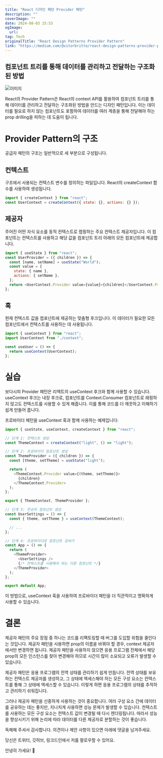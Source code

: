 ```yaml
---
title: "React 디자인 패턴 Provider 패턴"
description: ""
coverImage: ""
date: 2024-08-03 15:53
ogImage: 
  url: 
tag: Tech
originalTitle: "React Design Patterns Provider Pattern"
link: "https://medium.com/@vitorbritto/react-design-patterns-provider-pattern-b273ba665158"
---
```




## 컴포넌트 트리를 통해 데이터를 관리하고 전달하는 구조화된 방법

![이미지](/assets/img/ReactDesignPatternsProviderPattern_0.png)

React의 Provider Pattern은 React의 context API를 활용하여 컴포넌트 트리를 통해 데이터를 관리하고 전달하는 구조화된 방법을 만드는 디자인 패턴입니다. 이는 데이터를 필요로 하지 않는 컴포넌트도 포함하여 데이터를 여러 계층을 통해 전달해야 하는 prop drilling을 피하는 데 도움이 됩니다.

# Provider Pattern의 구조

<div class="content-ad"></div>

공급자 패턴의 구조는 일반적으로 세 부분으로 구성됩니다.

## 컨텍스트

구조에서 사용되는 컨텍스트 변수를 정의하는 파일입니다. React의 createContext 함수를 사용하여 생성됩니다.

```js
import { createContext } from "react";
const UserContext = createContext({ state: {}, actions: {} });
```

<div class="content-ad"></div>

## 제공자

주어진 어떤 자식 요소를 동적 컨텍스트로 랩핑하는 주요 컨텍스트 제공자입니다. 이 컴포넌트는 컨텍스트를 사용하고 해당 값을 컴포넌트 트리 아래의 모든 컴포넌트에 제공합니다.

```js
import { useState } from "react";
const UserProvider = ({ children }) => {
  const [name, setName] = useState("World");
  const value = {
    state: { name },
    actions: { setName },
  };
  return <UserContext.Provider value={value}>{children}</UserContext.Provider>;
};
```

## 훅

<div class="content-ad"></div>

현재 컨텍스트 값을 컴포넌트에 제공하는 맞춤형 후크입니다. 이 데이터가 필요한 모든 컴포넌트에서 컨텍스트를 사용하는 데 사용됩니다.

```js
import { useContext } from "react";
import UserContext from "./context";

const useUser = () => {
  return useContext(UserContext);
};
```

# 실습

보다시피 Provider 패턴은 리액트의 useContext 후크와 함께 사용할 수 있습니다. useContext 후크는 내장 후크로, 컴포넌트를 Context.Consumer 컴포넌트로 래핑하지 않고도 컨텍스트를 사용할 수 있게 해줍니다. 이를 통해 코드를 더 깨끗하고 이해하기 쉽게 만들어 줍니다.

<div class="content-ad"></div>

프로바이더 패턴을 useContext 훅과 함께 사용하는 예제입니다:

```js
import { useState, useContext, createContext } from "react";

// 단계 1: 컨텍스트 생성
const ThemeContext = createContext("light", () => "light");

// 단계 2: 프로바이더 컴포넌트 생성
const ThemeProvider = ({ children }) => {
  const [theme, setTheme] = useState("light");

  return (
    <ThemeContext.Provider value={(theme, setTheme)}>
      {children}
    </ThemeContext.Provider>
  );
};

export { ThemeContext, ThemeProvider };

// 단계 3: 컨슈머 컴포넌트 생성
const UserSettings = () => {
  const { theme, setTheme } = useContext(ThemeContext);

  // ...
};

// 단계 4: 프로바이더로 컴포넌트 감싸기
const App = () => {
  return (
    <ThemeProvider>
      <UserSettings />
      {/* 컨텍스트를 사용해야 하는 다른 컴포넌트 */}
    </ThemeProvider>
  );
};

export default App;
```

이 방법으로, useContext 훅을 사용하여 프로바이더 패턴을 더 직관적이고 명확하게 사용할 수 있습니다.

# 결론

<div class="content-ad"></div>

제공자 패턴의 주요 장점 중 하나는 코드를 리팩토링할 때 버그를 도입할 위험을 줄인다는 것입니다. 제공자 패턴을 사용하면 prop의 이름을 바꿔야 할 경우, context 제공자에서만 변경하면 됩니다. 제공자 패턴을 사용하지 않으면 응용 프로그램 전체에서 해당 prop의 모든 인스턴스를 찾아 변경해야 하므로 시간이 많이 소요되고 오류가 발생할 수 있습니다.

제공자 패턴은 응용 프로그램의 전역 상태를 관리하기 쉽게 만듭니다. 전역 상태를 보유하는 컨텍스트 제공자를 생성하고, 그 상태에 액세스해야 하는 모든 구성 요소는 컨텍스트를 통해 그 상태에 액세스할 수 있습니다. 이렇게 하면 응용 프로그램의 상태를 추적하고 관리하기 쉬워집니다.

그러나 제공자 패턴을 신중하게 사용하는 것이 중요합니다. 여러 구성 요소 간에 데이터를 공유하는 데는 좋지만, 지나치게 사용하면 성능 문제가 발생할 수 있습니다. 컨텍스트를 사용하는 모든 구성 요소는 컨텍스트 값이 변경될 때 다시 렌더링됩니다. 따라서 성능을 향상시키기 위해 논리에 따라 데이터를 다른 제공자로 분할하는 것이 좋습니다.

독해해 주셔서 감사합니다. 의견이나 제안 사항이 있으면 아래에 댓글을 남겨주세요.

<div class="content-ad"></div>

당신은 트위터, 깃허브, 링크드인에서 저를 팔로우할 수 있어요.

안녕히 가세요! 👋
